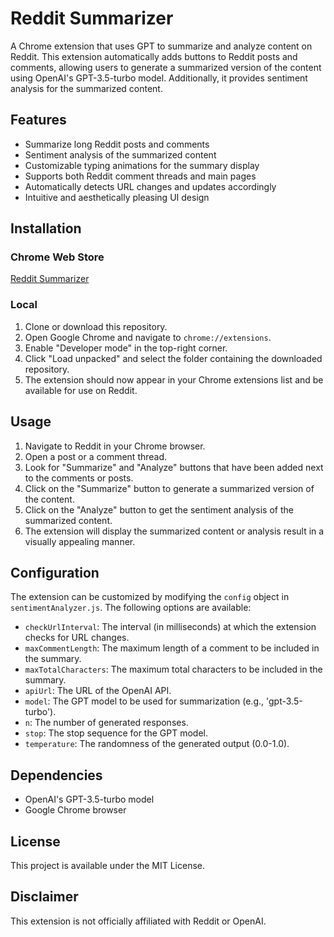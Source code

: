 <h1>Reddit Summarizer</h1>
<p>A Chrome extension that uses GPT to summarize and analyze content on Reddit. This extension automatically adds buttons to Reddit posts and comments, allowing users to generate a summarized version of the content using OpenAI's GPT-3.5-turbo model. Additionally, it provides sentiment analysis for the summarized content.</p>
<h2>Features</h2>
<ul>
   <li>Summarize long Reddit posts and comments</li>
   <li>Sentiment analysis of the summarized content</li>
   <li>Customizable typing animations for the summary display</li>
   <li>Supports both Reddit comment threads and main pages</li>
   <li>Automatically detects URL changes and updates accordingly</li>
   <li>Intuitive and aesthetically pleasing UI design</li>
</ul>
<h2>Installation</h2>
  <h3>Chrome Web Store</h3>
   <a href="https://chrome.google.com/webstore/detail/reddit-summarizer/jhbpjalfakhbaiojoaejjnjbminnacak" title="RGPT" class="active">Reddit Summarizer</a>
  <h3>Local</h3>
 <ol>
   <li>Clone or download this repository.</li>
   <li>Open Google Chrome and navigate to <code>chrome://extensions</code>.</li>
   <li>Enable "Developer mode" in the top-right corner.</li>
   <li>Click "Load unpacked" and select the folder containing the downloaded repository.</li>
   <li>The extension should now appear in your Chrome extensions list and be available for use on Reddit.</li>
</ol>
<h2>Usage</h2>
<ol>
   <li>Navigate to Reddit in your Chrome browser.</li>
   <li>Open a post or a comment thread.</li>
   <li>Look for "Summarize" and "Analyze" buttons that have been added next to the comments or posts.</li>
   <li>Click on the "Summarize" button to generate a summarized version of the content.</li>
   <li>Click on the "Analyze" button to get the sentiment analysis of the summarized content.</li>
   <li>The extension will display the summarized content or analysis result in a visually appealing manner.</li>
</ol>
<h2>Configuration</h2>
<p>The extension can be customized by modifying the <code>config</code> object in <code>sentimentAnalyzer.js</code>. The following options are available:</p>
<ul>
   <li><code>checkUrlInterval</code>: The interval (in milliseconds) at which the extension checks for URL changes.</li>
   <li><code>maxCommentLength</code>: The maximum length of a comment to be included in the summary.</li>
   <li><code>maxTotalCharacters</code>: The maximum total characters to be included in the summary.</li>
   <li><code>apiUrl</code>: The URL of the OpenAI API.</li>
   <li><code>model</code>: The GPT model to be used for summarization (e.g., 'gpt-3.5-turbo').</li>
   <li><code>n</code>: The number of generated responses.</li>
   <li><code>stop</code>: The stop sequence for the GPT model.</li>
   <li><code>temperature</code>: The randomness of the generated output (0.0-1.0).</li>
</ul>
<h2>Dependencies</h2>
<ul>
   <li>OpenAI's GPT-3.5-turbo model</li>
   <li>Google Chrome browser</li>
</ul>
<h2>License</h2>
<p>This project is available under the MIT License.</p>
<h2>Disclaimer</h2>
<p>This extension is not officially affiliated with Reddit or OpenAI.</p>

